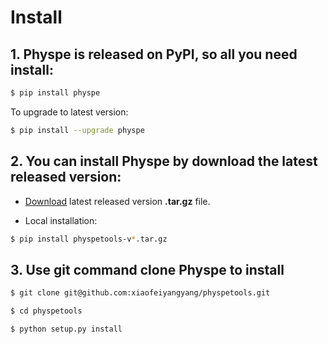 # Install


## 1. Physpe is released on PyPI, so all you need install:

```bash
$ pip install physpe
```

To upgrade to latest version:


```bash
$ pip install --upgrade physpe
```

## 2. You can install Physpe by download the latest released version:

* [Download](https://github.com/xiaofeiyangyang/physpetools/releases) latest released version **.tar.gz** file.

* Local installation:

```bash
$ pip install physpetools-v*.tar.gz

```


## 3. Use git command clone **Physpe** to install

```bash
$ git clone git@github.com:xiaofeiyangyang/physpetools.git
```

```bash
$ cd physpetools

```

```bash
$ python setup.py install
```